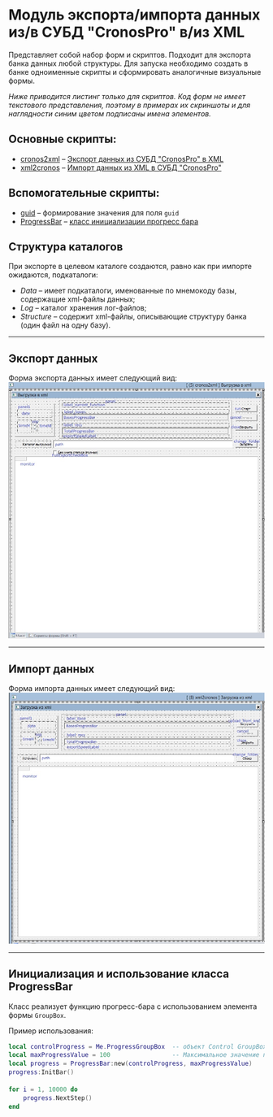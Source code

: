 Модуль экспорта/импорта данных из/в СУБД "CronosPro" в/из XML
==

Представляет собой набор форм и скриптов. Подходит для экспорта банка данных любой структуры.
Для запуска необходимо создать в банке одноименные скрипты и сформировать аналогичные 
визуальные формы.

_Ниже приводится листинг только для скриптов. Код форм не имеет текстового представления, 
поэтому в примерах их скриншоты и для наглядности синим цветом подписаны имена элементов._

## Основные скрипты:
* [cronos2xml](cronos2xml.lua) &ndash; [Экспорт данных из СУБД "CronosPro" в XML](#export)
* [xml2cronos](xml2cronos.lua) &ndash; [Импорт данных из XML в СУБД "CronosPro"](#import)


## Вспомогательные скрипты:
* [guid](guid.lua) &ndash; формирование значения для поля `guid`
* [ProgressBar](ProgressBar.lua) &ndash; [класс инициализации прогресс бара](#progress_bar)

## Структура каталогов
При экспорте в целевом каталоге создаются, равно как при импорте ожидаются, подкаталоги:
 * _Data_ &ndash; имеет подкаталоги, именованные по мнемокоду базы, содержащие xml-файлы данных;
 * _Log_ &ndash; каталог хранения лог-файлов;
 * _Structure_ &ndash; содержит xml-файлы, описывающие структуру банка (один файл на одну базу).

---
## <a name="export">Экспорт данных</a>
Форма экспорта данных имеет следующий вид:
![Форма экспорта](images/cronos2xml.jpg)

---
## <a name="import">Импорт данных</a>
Форма импорта данных имеет следующий вид:
![Форма импорта](images/xml2cronos.jpg)

---
## <a name="progress_bar">Инициализация и использование класса ProgressBar</a>
Класс реализует функцию прогресс-бара с использованием элемента формы `GroupBox`.

Пример использования:
```lua
local controlProgress = Me.ProgressGroupBox  -- объект Control GroupBox
local maxProgressValue = 100                 -- Максимальное значение прогресса
local progress = ProgressBar:new(controlProgress, maxProgressValue)
progress:InitBar()

for i = 1, 10000 do
    progress.NextStep()
end 
```
